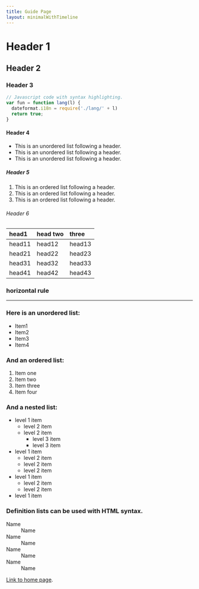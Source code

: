 ```yaml
---
title: Guide Page
layout: minimalWithTimeline
---
```


# [](#header-1)Header 1

## [](#header-2)Header 2

### [](#header-3)Header 3

```js
// Javascript code with syntax highlighting.
var fun = function lang(l) {
  dateformat.i18n = require('./lang/' + l)
  return true;
}
```

#### [](#header-4)Header 4

*   This is an unordered list following a header.
*   This is an unordered list following a header.
*   This is an unordered list following a header.

##### [](#header-5)Header 5

1.  This is an ordered list following a header.
2.  This is an ordered list following a header.
3.  This is an ordered list following a header.

###### [](#header-6)Header 6

| head1        | head two          | three |
|:-------------|:------------------|:------|
| head11       | head12            | head13|
| head21       | head22            | head23|
| head31       | head32            | head33|
| head41       | head42            | head43|

### horizontal rule

* * *

### Here is an unordered list:

*   Item1
*   Item2
*   Item3
*   Item4

### And an ordered list:

1.  Item one
1.  Item two
1.  Item three
1.  Item four

### And a nested list:

- level 1 item
  - level 2 item
  - level 2 item
    - level 3 item
    - level 3 item
- level 1 item
  - level 2 item
  - level 2 item
  - level 2 item
- level 1 item
  - level 2 item
  - level 2 item
- level 1 item

### Definition lists can be used with HTML syntax.

<dl>
<dt>Name</dt>
<dd>Name</dd>
<dt>Name</dt>
<dd>Name</dd>
<dt>Name</dt>
<dd>Name</dd>
<dt>Name</dt>
<dd>Name</dd>
</dl>


[Link to home page](/).